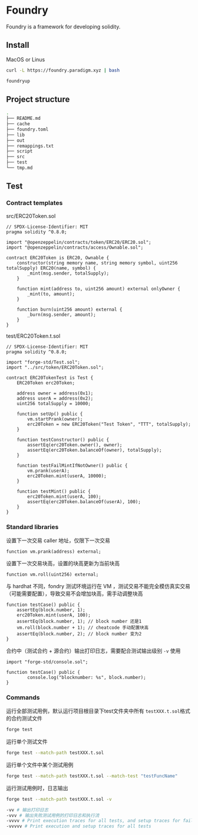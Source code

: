 # Foundry

Foundry is a framework for developing solidity.



## Install

MacOS or Linus

```sh
curl -L https://foundry.paradigm.xyz | bash

foundryup
```



## Project structure

```sh
.
├── README.md
├── cache
├── foundry.toml
├── lib
├── out
├── remappings.txt
├── script
├── src
├── test
└── tmp.md
```



## Test

### Contract templates

src/ERC20Token.sol

```solidity
// SPDX-License-Identifier: MIT
pragma solidity ^0.8.0;

import "@openzeppelin/contracts/token/ERC20/ERC20.sol";
import "@openzeppelin/contracts/access/Ownable.sol";

contract ERC20Token is ERC20, Ownable {
    constructor(string memory name, string memory symbol, uint256 totalSupply) ERC20(name, symbol) {
        _mint(msg.sender, totalSupply);
    }

    function mint(address to, uint256 amount) external onlyOwner {
        _mint(to, amount);
    }

    function burn(uint256 amount) external {
        _burn(msg.sender, amount);
    }
}

```

test/ERC20Token.t.sol

```solidity
// SPDX-License-Identifier: MIT
pragma solidity ^0.8.0;

import "forge-std/Test.sol";
import "../src/token/ERC20Token.sol";

contract ERC20TokenTest is Test {
    ERC20Token erc20Token;

    address owner = address(0x1);
    address userA = address(0x2);
    uint256 totalSupply = 10000;

    function setUp() public {
        vm.startPrank(owner);
        erc20Token = new ERC20Token("Test Token", "TTT", totalSupply);
    }

    function testConstructor() public {
        assertEq(erc20Token.owner(), owner);
        assertEq(erc20Token.balanceOf(owner), totalSupply);
    }

    function testFailMintIfNotOwner() public {
        vm.prank(userA);
        erc20Token.mint(userA, 10000);
    }

    function testMint() public {
        erc20Token.mint(userA, 100);
        assertEq(erc20Token.balanceOf(userA), 100);
    }
}
```



### Standard libraries

设置下一次交易 caller 地址，仅限下一次交易

```solidity
function vm.prank(address) external;
```



设置下一次交易块高，设置的块高更新为当前块高

```solidity
function vm.roll(uint256) external;
```

与 hardhat 不同，fondry 测试环境运行在 VM ，测试交易不能完全模仿真实交易（可能需要配置），导致交易不会增加块高，需手动调整块高

```solidity
function testCase() public {
    assertEq(block.number, 1);
    erc20Token.mint(userA, 100);
    assertEq(block.number, 1); // block number 还是1
    vm.roll(block.number + 1); // cheatcode 手动配置块高
    assertEq(block.number, 2); // block number 变为2
}
```



合约中（测试合约 + 源合约）输出打印日志，需要配合测试输出级别 `-v` 使用

```solidity
import "forge-std/console.sol";

function testCase() public {
		console.log("blocknumber: %s", block.number);
}
```



### Commands

运行全部测试用例，默认运行项目根目录下test文件夹中所有 `testXXX.t.sol`格式的合约测试文件

```sh
forge test
```

运行单个测试文件

```sh
forge test --match-path testXXX.t.sol
```

运行单个文件中某个测试用例

```sh
forge test --match-path testXXX.t.sol --match-test "testFuncName"
```

运行测试用例时，日志输出

```sh
forge test --match-path testXXX.t.sol -v

-vv # 输出打印日志
-vvv # 输出失败测试用例的打印日志和执行流
-vvvv # Print execution traces for all tests, and setup traces for failing tests
-vvvvv # Print execution and setup traces for all tests
```

